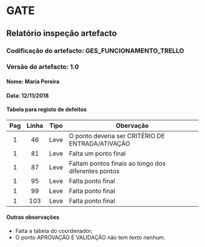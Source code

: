 # GATE
## Relatório inspeção artefacto
### Codificação do artefacto: GES_FUNCIONAMENTO_TRELLO
### Versão do artefacto: 1.0
#### Nome: Maria Pereira
#### Data: 12/11/2018


#### Tabela para registo de defeitos
|Pag|Linha|Tipo|Obervação
|:---:|:---:|:---:|---
|1|46|Leve|O ponto deveria ser CRITÉRIO DE ENTRADA/ATIVAÇÃO
|1|81|Leve|Falta um ponto final
|1|87|Leve|Faltam pontos finais ao longo dos diferentes pontos
|1|95|Leve|Falta ponto final
|1|99|Leve|Falta ponto final
|1|103|Leve|Falta ponto final


#### Outras observações
* Falta a tabela do coordenador;
* O ponto APROVAÇÃO E VALIDAÇÃO não tem texto nenhum.